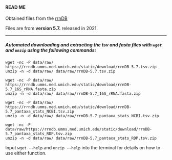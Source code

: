 #### READ ME

Obtained files from the [rrnDB](https://rrndb.umms.med.umich.edu/static/download/)

Files are from **version 5.7.** released in 2021.

-----------------------------------------
##### Automated downloading and extracting the tsv and fasta files with `wget` and `unzip` using the following commands:
```
wget -nc -P data/raw/ https://rrndb.umms.med.umich.edu/static/download/rrnDB-5.7.tsv.zip
unzip -n -d data/raw/ data/raw/rrnDB-5.7.tsv.zip

wget -nc -P data/raw/ https://rrndb.umms.med.umich.edu/static/download/rrnDB-5.7_16S_rRNA.fasta.zip
unzip -n -d data/raw/ data/raw/rrnDB-5.7_16S_rRNA.fasta.zip

wget -nc -P data/raw/ https://rrndb.umms.med.umich.edu/static/download/rrnDB-5.7_pantaxa_stats_NCBI.tsv.zip
unzip -n -d data/raw/ data/raw/rrnDB-5.7_pantaxa_stats_NCBI.tsv.zip

wget -nc -P data/raw/https://rrndb.umms.med.umich.edu/static/download/rrnDB-5.7_pantaxa_stats_RDP.tsv.zip
unzip -n -d data/raw/ data/raw/rrnDB-5.7_pantaxa_stats_RDP.tsv.zip
```
Input `wget --help` and `unzip --help` into the terminal for details on how to use either function.
